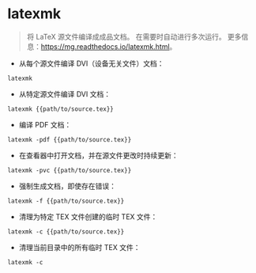 # latexmk

> 将 LaTeX 源文件编译成成品文档。
> 在需要时自动进行多次运行。
> 更多信息：<https://mg.readthedocs.io/latexmk.html>。

- 从每个源文件编译 DVI（设备无关文件）文档：

`latexmk`

- 从特定源文件编译 DVI 文档：

`latexmk {{path/to/source.tex}}`

- 编译 PDF 文档：

`latexmk -pdf {{path/to/source.tex}}`

- 在查看器中打开文档，并在源文件更改时持续更新：

`latexmk -pvc {{path/to/source.tex}}`

- 强制生成文档，即使存在错误：

`latexmk -f {{path/to/source.tex}}`

- 清理为特定 TEX 文件创建的临时 TEX 文件：

`latexmk -c {{path/to/source.tex}}`

- 清理当前目录中的所有临时 TEX 文件：

`latexmk -c`